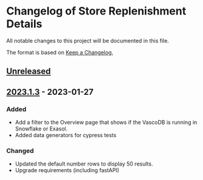 # Changelog of Store Replenishment Details

All notable changes to this project will be documented in this file.

The format is based on [Keep a Changelog](https://keepachangelog.com/en/1.0.0/),

## [Unreleased]

## [2023.1.3] - 2023-01-27

### Added

-   Add a filter to the Overview page that shows if the VascoDB is running in Snowflake or Exasol. 
-   Added data generators for cypress tests

### Changed

-   Updated the default number rows to display 50 results.
-   Upgrade requirements (including fastAPI)

[Unreleased]: https://github.com/tarunchine/github-action-demo/compare/2023.1.3...HEAD

[2023.1.3]: https://github.com/tarunchine/github-action-demo/compare/7bbc0816577d58d79a73fa29e116d6e3ed0d2abc...2023.1.3
